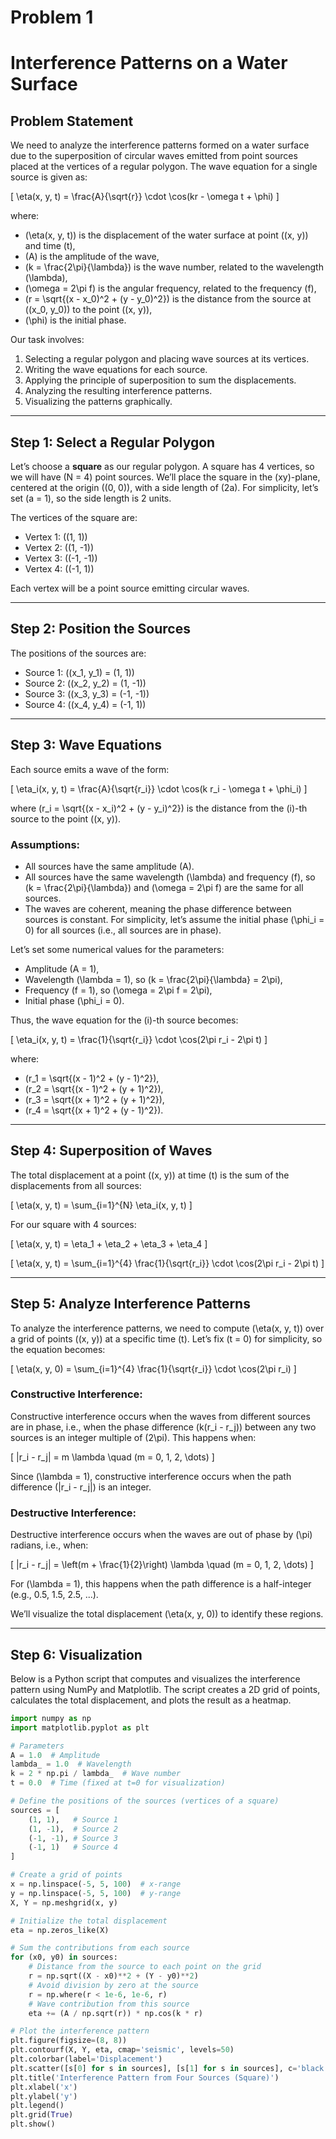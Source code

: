 # Problem 1
# Interference Patterns on a Water Surface

## Problem Statement

We need to analyze the interference patterns formed on a water surface due to the superposition of circular waves emitted from point sources placed at the vertices of a regular polygon. The wave equation for a single source is given as:

\[
\eta(x, y, t) = \frac{A}{\sqrt{r}} \cdot \cos(kr - \omega t + \phi)
\]

where:

- \(\eta(x, y, t)\) is the displacement of the water surface at point \((x, y)\) and time \(t\),
- \(A\) is the amplitude of the wave,
- \(k = \frac{2\pi}{\lambda}\) is the wave number, related to the wavelength \(\lambda\),
- \(\omega = 2\pi f\) is the angular frequency, related to the frequency \(f\),
- \(r = \sqrt{(x - x_0)^2 + (y - y_0)^2}\) is the distance from the source at \((x_0, y_0)\) to the point \((x, y)\),
- \(\phi\) is the initial phase.

Our task involves:

1. Selecting a regular polygon and placing wave sources at its vertices.
2. Writing the wave equations for each source.
3. Applying the principle of superposition to sum the displacements.
4. Analyzing the resulting interference patterns.
5. Visualizing the patterns graphically.

---

## Step 1: Select a Regular Polygon

Let’s choose a **square** as our regular polygon. A square has 4 vertices, so we will have \(N = 4\) point sources. We’ll place the square in the \(xy\)-plane, centered at the origin \((0, 0)\), with a side length of \(2a\). For simplicity, let’s set \(a = 1\), so the side length is 2 units.

The vertices of the square are:

- Vertex 1: \((1, 1)\)
- Vertex 2: \((1, -1)\)
- Vertex 3: \((-1, -1)\)
- Vertex 4: \((-1, 1)\)

Each vertex will be a point source emitting circular waves.

---

## Step 2: Position the Sources

The positions of the sources are:

- Source 1: \((x_1, y_1) = (1, 1)\)
- Source 2: \((x_2, y_2) = (1, -1)\)
- Source 3: \((x_3, y_3) = (-1, -1)\)
- Source 4: \((x_4, y_4) = (-1, 1)\)

---

## Step 3: Wave Equations

Each source emits a wave of the form:

\[
\eta_i(x, y, t) = \frac{A}{\sqrt{r_i}} \cdot \cos(k r_i - \omega t + \phi_i)
\]

where \(r_i = \sqrt{(x - x_i)^2 + (y - y_i)^2}\) is the distance from the \(i\)-th source to the point \((x, y)\).

### Assumptions:

- All sources have the same amplitude \(A\).
- All sources have the same wavelength \(\lambda\) and frequency \(f\), so \(k = \frac{2\pi}{\lambda}\) and \(\omega = 2\pi f\) are the same for all sources.
- The waves are coherent, meaning the phase difference between sources is constant. For simplicity, let’s assume the initial phase \(\phi_i = 0\) for all sources (i.e., all sources are in phase).

Let’s set some numerical values for the parameters:

- Amplitude \(A = 1\),
- Wavelength \(\lambda = 1\), so \(k = \frac{2\pi}{\lambda} = 2\pi\),
- Frequency \(f = 1\), so \(\omega = 2\pi f = 2\pi\),
- Initial phase \(\phi_i = 0\).

Thus, the wave equation for the \(i\)-th source becomes:

\[
\eta_i(x, y, t) = \frac{1}{\sqrt{r_i}} \cdot \cos(2\pi r_i - 2\pi t)
\]

where:

- \(r_1 = \sqrt{(x - 1)^2 + (y - 1)^2}\),
- \(r_2 = \sqrt{(x - 1)^2 + (y + 1)^2}\),
- \(r_3 = \sqrt{(x + 1)^2 + (y + 1)^2}\),
- \(r_4 = \sqrt{(x + 1)^2 + (y - 1)^2}\).

---

## Step 4: Superposition of Waves

The total displacement at a point \((x, y)\) at time \(t\) is the sum of the displacements from all sources:

\[
\eta(x, y, t) = \sum_{i=1}^{N} \eta_i(x, y, t)
\]

For our square with 4 sources:

\[
\eta(x, y, t) = \eta_1 + \eta_2 + \eta_3 + \eta_4
\]

\[
\eta(x, y, t) = \sum_{i=1}^{4} \frac{1}{\sqrt{r_i}} \cdot \cos(2\pi r_i - 2\pi t)
\]

---

## Step 5: Analyze Interference Patterns

To analyze the interference patterns, we need to compute \(\eta(x, y, t)\) over a grid of points \((x, y)\) at a specific time \(t\). Let’s fix \(t = 0\) for simplicity, so the equation becomes:

\[
\eta(x, y, 0) = \sum_{i=1}^{4} \frac{1}{\sqrt{r_i}} \cdot \cos(2\pi r_i)
\]

### Constructive Interference:

Constructive interference occurs when the waves from different sources are in phase, i.e., when the phase difference \(k(r_i - r_j)\) between any two sources is an integer multiple of \(2\pi\). This happens when:

\[
|r_i - r_j| = m \lambda \quad (m = 0, 1, 2, \dots)
\]

Since \(\lambda = 1\), constructive interference occurs when the path difference \(|r_i - r_j|\) is an integer.

### Destructive Interference:

Destructive interference occurs when the waves are out of phase by \(\pi\) radians, i.e., when:

\[
|r_i - r_j| = \left(m + \frac{1}{2}\right) \lambda \quad (m = 0, 1, 2, \dots)
\]

For \(\lambda = 1\), this happens when the path difference is a half-integer (e.g., 0.5, 1.5, 2.5, ...).

We’ll visualize the total displacement \(\eta(x, y, 0)\) to identify these regions.

---

## Step 6: Visualization

Below is a Python script that computes and visualizes the interference pattern using NumPy and Matplotlib. The script creates a 2D grid of points, calculates the total displacement, and plots the result as a heatmap.

```python
import numpy as np
import matplotlib.pyplot as plt

# Parameters
A = 1.0  # Amplitude
lambda_ = 1.0  # Wavelength
k = 2 * np.pi / lambda_  # Wave number
t = 0.0  # Time (fixed at t=0 for visualization)

# Define the positions of the sources (vertices of a square)
sources = [
    (1, 1),   # Source 1
    (1, -1),  # Source 2
    (-1, -1), # Source 3
    (-1, 1)   # Source 4
]

# Create a grid of points
x = np.linspace(-5, 5, 100)  # x-range
y = np.linspace(-5, 5, 100)  # y-range
X, Y = np.meshgrid(x, y)

# Initialize the total displacement
eta = np.zeros_like(X)

# Sum the contributions from each source
for (x0, y0) in sources:
    # Distance from the source to each point on the grid
    r = np.sqrt((X - x0)**2 + (Y - y0)**2)
    # Avoid division by zero at the source
    r = np.where(r < 1e-6, 1e-6, r)
    # Wave contribution from this source
    eta += (A / np.sqrt(r)) * np.cos(k * r)

# Plot the interference pattern
plt.figure(figsize=(8, 8))
plt.contourf(X, Y, eta, cmap='seismic', levels=50)
plt.colorbar(label='Displacement')
plt.scatter([s[0] for s in sources], [s[1] for s in sources], c='black', marker='o', label='Sources')
plt.title('Interference Pattern from Four Sources (Square)')
plt.xlabel('x')
plt.ylabel('y')
plt.legend()
plt.grid(True)
plt.show()
```